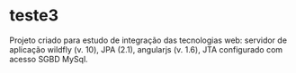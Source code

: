 # teste3
Projeto criado para estudo de integração das tecnologias web: servidor de aplicação wildfly (v. 10), JPA (2.1), angularjs (v. 1.6), JTA configurado com acesso SGBD MySql.
